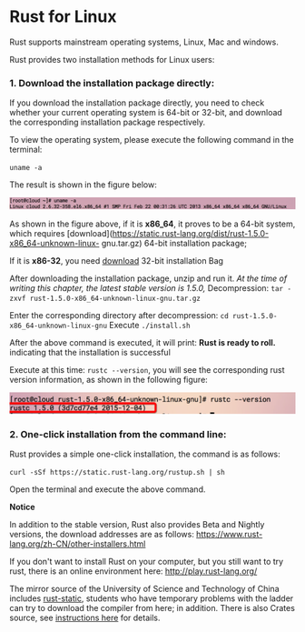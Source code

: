 # Rust for Linux

Rust supports mainstream operating systems, Linux, Mac and windows.

Rust provides two installation methods for Linux users:

### 1. Download the installation package directly:

If you download the installation package directly, you need to check whether your current operating system is 64-bit or 32-bit, and download the corresponding installation package respectively.

To view the operating system, please execute the following command in the terminal:

`uname -a`

The result is shown in the figure below:

![check system info](../images/install-on-linux-check-system.png)

As shown in the figure above, if it is **x86_64**, it proves to be a 64-bit system, which requires [download](https://static.rust-lang.org/dist/rust-1.5.0-x86_64-unknown-linux- gnu.tar.gz) 64-bit installation package;

If it is **x86-32**, you need [download](https://static.rust-lang.org/dist/rust-1.5.0-i686-unknown-linux-gnu.tar.gz) 32-bit installation Bag

After downloading the installation package, unzip and run it. *At the time of writing this chapter, the latest stable version is 1.5.0,*
  Decompression: `tar -zxvf rust-1.5.0-x86_64-unknown-linux-gnu.tar.gz`

  Enter the corresponding directory after decompression: `cd rust-1.5.0-x86_64-unknown-linux-gnu`
  Execute `./install.sh`

After the above command is executed, it will print: **Rust is ready to roll.** indicating that the installation is successful

Execute at this time: `rustc --version`, you will see the corresponding rust version information, as shown in the following figure:

![Success and show rust version info](../images/install-on-linux-rust-success.png)

### 2. One-click installation from the command line:
Rust provides a simple one-click installation, the command is as follows:

`curl -sSf https://static.rust-lang.org/rustup.sh | sh`

Open the terminal and execute the above command.


**Notice**

In addition to the stable version, Rust also provides Beta and Nightly versions, the download addresses are as follows:
https://www.rust-lang.org/zh-CN/other-installers.html

If you don't want to install Rust on your computer, but you still want to try rust, there is an online environment here: http://play.rust-lang.org/

The mirror source of the University of Science and Technology of China includes [rust-static](http://mirrors.ustc.edu.cn/rust-static/), students who have temporary problems with the ladder can try to download the compiler from here; in addition. There is also Crates source, see [instructions here](https://servers.ustclug.org/2016/01/mirrors-add-rust-crates/) for details.
